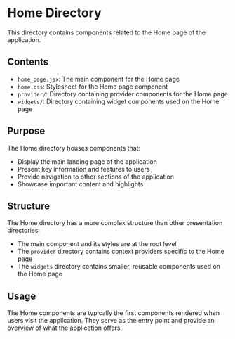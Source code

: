 # Home Directory

This directory contains components related to the Home page of the application.

## Contents

- `home_page.jsx`: The main component for the Home page
- `home.css`: Stylesheet for the Home page component
- `provider/`: Directory containing provider components for the Home page
- `widgets/`: Directory containing widget components used on the Home page

## Purpose

The Home directory houses components that:
- Display the main landing page of the application
- Present key information and features to users
- Provide navigation to other sections of the application
- Showcase important content and highlights

## Structure

The Home directory has a more complex structure than other presentation directories:
- The main component and its styles are at the root level
- The `provider` directory contains context providers specific to the Home page
- The `widgets` directory contains smaller, reusable components used on the Home page

## Usage

The Home components are typically the first components rendered when users visit the application. They serve as the entry point and provide an overview of what the application offers.
